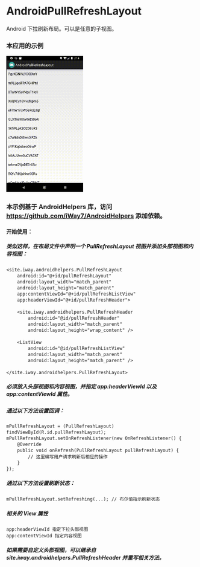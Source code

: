 # AndroidPullRefreshLayout
Android 下拉刷新布局。可以是任意的子视图。

### 本应用的示例

![image](https://github.com/iWay7/AndroidPullRefreshLayout/blob/master/sample.gif)   

### 本示例基于 AndroidHelpers 库，访问 https://github.com/iWay7/AndroidHelpers 添加依赖。

#### 开始使用：
##### 类似这样，在布局文件中声明一个 PullRefreshLayout 视图并添加头部视图和内容视图：
```
<site.iway.androidhelpers.PullRefreshLayout
    android:id="@+id/pullRefreshLayout"
    android:layout_width="match_parent"
    android:layout_height="match_parent"
    app:contentViewId="@+id/pullRefreshListView"
    app:headerViewId="@+id/pullRefreshHeader">
    
    <site.iway.androidhelpers.PullRefreshHeader
        android:id="@id/pullRefreshHeader"
        android:layout_width="match_parent"
        android:layout_height="wrap_content" />
        
    <ListView
        android:id="@id/pullRefreshListView"
        android:layout_width="match_parent"
        android:layout_height="match_parent" />
        
</site.iway.androidhelpers.PullRefreshLayout>
```

##### 必须放入头部视图和内容视图，并指定 app:headerViewId 以及 app:contentViewId 属性。

##### 通过以下方法设置回调：
```
mPullRefreshLayout = (PullRefreshLayout) findViewById(R.id.pullRefreshLayout);
mPullRefreshLayout.setOnRefreshListener(new OnRefreshListener() {
    @Override
    public void onRefresh(PullRefreshLayout pullRefreshLayout) {
        // 这里编写用户请求刷新后相应的操作
    }
});
```

##### 通过以下方法设置刷新状态：
```
mPullRefreshLayout.setRefreshing(...); // 布尔值指示刷新状态
```

##### 相关的 View 属性
```
app:headerViewId 指定下拉头部视图
app:contentViewId 指定内容视图
```

##### 如果需要自定义头部视图，可以继承自 site.iway.androidhelpers.PullRefreshHeader 并重写相关方法。
